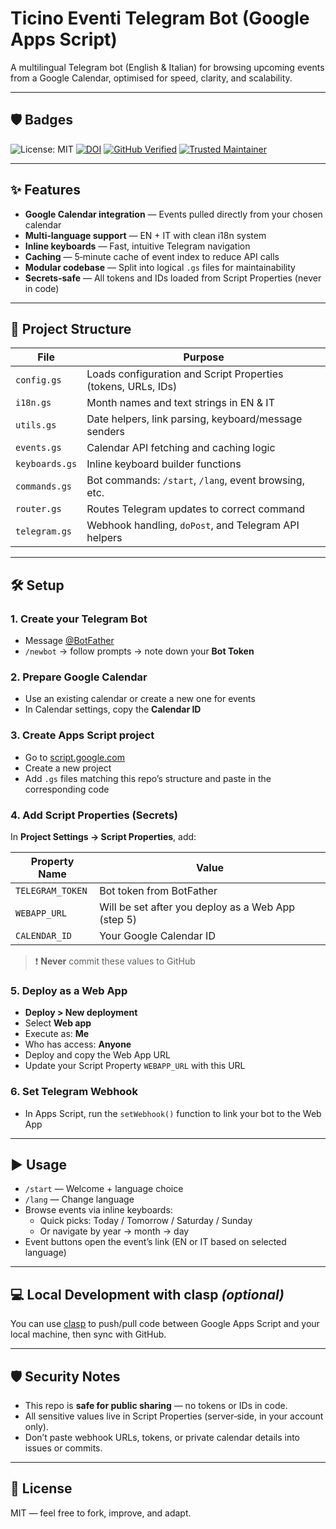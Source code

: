 # Ticino Eventi Telegram Bot (Google Apps Script)

A multilingual Telegram bot (English & Italian) for browsing upcoming events from a Google Calendar, optimised for speed, clarity, and scalability.

---

## 🛡️ Badges

![License: MIT](https://img.shields.io/badge/License-MIT-yellow.svg)
[![DOI](https://zenodo.org/badge/DOI/10.5281/zenodo.15281955.svg)](https://doi.org/10.5281/zenodo.15281955)
[![GitHub Verified](https://img.shields.io/badge/Verified-GitHub-blue?logo=github)](https://github.com/salvatoremaione)
[![Trusted Maintainer](https://img.shields.io/badge/Trusted%20Maintainer-Keybase-8A2BE2?logo=keybase&logoColor=white)](https://keybase.io/salvatore)  

---

## ✨ Features

- **Google Calendar integration** — Events pulled directly from your chosen calendar
- **Multi‑language support** — EN + IT with clean i18n system
- **Inline keyboards** — Fast, intuitive Telegram navigation
- **Caching** — 5‑minute cache of event index to reduce API calls
- **Modular codebase** — Split into logical `.gs` files for maintainability
- **Secrets‑safe** — All tokens and IDs loaded from Script Properties (never in code)

---

## 📂 Project Structure

| File           | Purpose |
|----------------|---------|
| `config.gs`    | Loads configuration and Script Properties (tokens, URLs, IDs) |
| `i18n.gs`      | Month names and text strings in EN & IT |
| `utils.gs`     | Date helpers, link parsing, keyboard/message senders |
| `events.gs`    | Calendar API fetching and caching logic |
| `keyboards.gs` | Inline keyboard builder functions |
| `commands.gs`  | Bot commands: `/start`, `/lang`, event browsing, etc. |
| `router.gs`    | Routes Telegram updates to correct command |
| `telegram.gs`  | Webhook handling, `doPost`, and Telegram API helpers |

---

## 🛠 Setup

### 1. Create your Telegram Bot
- Message [@BotFather](https://t.me/BotFather)
- `/newbot` → follow prompts → note down your **Bot Token**

### 2. Prepare Google Calendar
- Use an existing calendar or create a new one for events
- In Calendar settings, copy the **Calendar ID**

### 3. Create Apps Script project
- Go to [script.google.com](https://script.google.com)
- Create a new project
- Add `.gs` files matching this repo’s structure and paste in the corresponding code

### 4. Add Script Properties (Secrets)
In **Project Settings → Script Properties**, add:

| Property Name     | Value |
|-------------------|-------|
| `TELEGRAM_TOKEN`  | Bot token from BotFather |
| `WEBAPP_URL`      | Will be set after you deploy as a Web App (step 5) |
| `CALENDAR_ID`     | Your Google Calendar ID |

> ❗ **Never** commit these values to GitHub

### 5. Deploy as a Web App
- **Deploy > New deployment**
- Select **Web app**
- Execute as: **Me**
- Who has access: **Anyone**
- Deploy and copy the Web App URL
- Update your Script Property `WEBAPP_URL` with this URL

### 6. Set Telegram Webhook
- In Apps Script, run the `setWebhook()` function to link your bot to the Web App

---

## ▶ Usage

- `/start` — Welcome + language choice
- `/lang` — Change language
- Browse events via inline keyboards:
  - Quick picks: Today / Tomorrow / Saturday / Sunday
  - Or navigate by year → month → day
- Event buttons open the event’s link (EN or IT based on selected language)

---

## 💻 Local Development with clasp *(optional)*

You can use [clasp](https://github.com/google/clasp) to push/pull code between Google Apps Script and your local machine, then sync with GitHub.

---

## 🛡️ Security Notes

- This repo is **safe for public sharing** — no tokens or IDs in code.
- All sensitive values live in Script Properties (server‑side, in your account only).
- Don’t paste webhook URLs, tokens, or private calendar details into issues or commits.

---

## 📜 License

MIT — feel free to fork, improve, and adapt.

